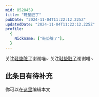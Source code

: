 ```yaml
---
mid: 8528459
title: "鞋垫脏了"
pubDate: "2024-11-04T11:22:12.225Z"
updatedDate: "2024-11-04T11:22:12.225Z"
profile:
  {
    Nickname: ["鞋垫脏了"],
  }
---
```


关注[鞋垫脏了](https://space.bilibili.com/8528459)谢谢喵~ 关注[鞋垫脏了](https://space.bilibili.com/8528459)谢谢喵~

## 此条目有待补充
你可以在[这里](https://github.com/Yuhanawa/VTuber.ICU-Content/edit/master/v/鞋垫脏了/index.md)编辑本文
